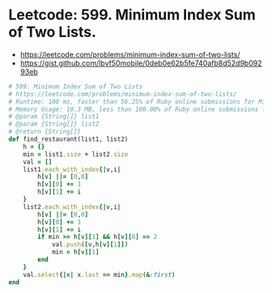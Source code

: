 # Leetcode: 599. Minimum Index Sum of Two Lists.

- https://leetcode.com/problems/minimum-index-sum-of-two-lists/
- https://gist.github.com/lbvf50mobile/0deb0e62b5fe740afb8d52d9b09293eb

```Ruby
# 599. Minimum Index Sum of Two Lists
# https://leetcode.com/problems/minimum-index-sum-of-two-lists/
# Runtime: 100 ms, faster than 56.25% of Ruby online submissions for Minimum Index Sum of Two Lists.
# Memory Usage: 10.3 MB, less than 100.00% of Ruby online submissions for Minimum Index Sum of Two Lists.
# @param {String[]} list1
# @param {String[]} list2
# @return {String[]}
def find_restaurant(list1, list2)
    h = {}
    min = list1.size + list2.size
    val = []
    list1.each_with_index{|v,i|
        h[v] ||= [0,0]
        h[v][0] += 1
        h[v][1] += i
    }
    list2.each_with_index{|v,i|
        h[v] ||= [0,0]
        h[v][0] += 1
        h[v][1] += i
        if min >= h[v][1] && h[v][0] == 2
            val.push([v,h[v][1]])
            min = h[v][1]
        end
    }
    val.select{|x| x.last == min}.map(&:first)
end
```